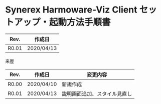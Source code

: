 # Synerex Harmoware-Viz Client セットアップ・起動方法手順書

 

| Rev.  | 作成日     |
| ----- | ---------- |
| R0.01 | 2020/04/13 |



来歴

| Rev.  | 作成日     | 変更内容                     |
| :---: | ---------- | ---------------------------- |
| R0.00 | 2020/04/10 | 新規作成                     |
| R0.01 | 2020/04/13 | 説明画面追加、スタイル見直し |



